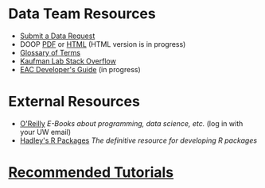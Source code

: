 # Data Team Resources

- [Submit a Data Request](https://redcap.iths.org/surveys/?s=CTD7D9HYFKKDE9WM)
- DOOP [PDF](MESAAirDOOP_Rev15.pdf) or [HTML](https://kaufman-lab.github.io/doop) (HTML version is in progress)
- [Glossary of Terms](https://github.com/kaufman-lab/glossary/blob/master/README.md)
- [Kaufman Lab Stack Overflow](https://stackoverflow.com/c/kaufman-lab/questions)
- [EAC Developer's Guide](https://kaufman-lab.github.io/eac-devguide/) (in progress)

# External Resources

- [O'Reilly](https://learning.oreilly.com/home/) *E-Books about programming, data science, etc.* (log in with your UW email)
- [Hadley's R Packages](https://r-pkgs.org/) *The definitive resource for developing R packages*

# [Recommended Tutorials](tutorials.md)
